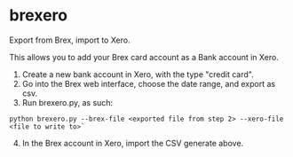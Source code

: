 # brexero
Export from Brex, import to Xero.

This allows you to add your Brex card account as a Bank account in Xero.

1. Create a new bank account in Xero, with the type "credit card".
2. Go into the Brex web interface, choose the date range, and export as csv.
3. Run brexero.py, as such:

```
python brexero.py --brex-file <exported file from step 2> --xero-file <file to write to>`
```

4. In the Brex account in Xero, import the CSV generate above.

